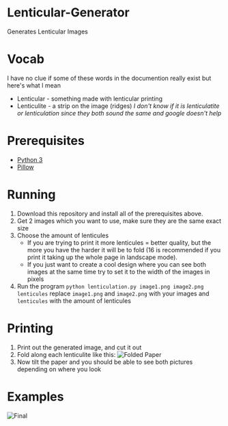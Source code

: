 # Lenticular-Generator
Generates Lenticular Images
# Vocab
I have no clue if some of these words in the documention really exist but here's what I mean
* Lenticular - something made with lenticular printing
* Lenticulite - a strip on the image (ridges)
*I don't know if it is lenticulatite or lenticulation since they both sound the same and google doesn't help*
# Prerequisites
* [Python 3](https://www.python.org/downloads/)
* [Pillow](https://pillow.readthedocs.io/en/5.2.x/)
# Running
1) Download this repository and install all of the prerequisites above.
2) Get 2 images which you want to use, make sure they are the same exact size
3) Choose the amount of lenticules
    * If you are trying to print it more lenticules = better quality, but the more you have the harder it will be to fold (16 is recommended if you print it taking up the whole page in landscape mode).
    * If you just want to create a cool design where you can see both images at the same time try to set it to the width of the images in pixels
4) Run the program `python lenticulation.py image1.png image2.png lenticules` replace `image1.png` and `image2.png` with your images and `lenticules` with the amount of lenticules
# Printing
1) Print out the generated image, and cut it out
2) Fold along each lenticulite like this:
![Folded Paper](http://sydneys18.weebly.com/uploads/2/5/8/9/25894045/9463040_orig.jpg)
3) Now tilt the paper and you should be able to see both pictures depending on where you look
# Examples
![Final](http://freegifmaker.me/img/res/1/5/3/8/1/6/153816171968569.gif?1538161729)
